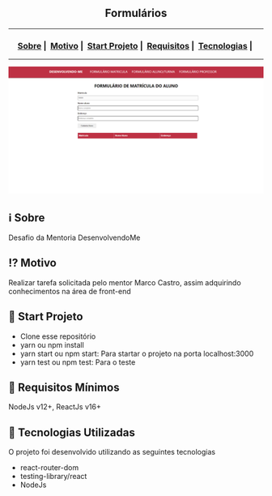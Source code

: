 <h2 align="center">Formulários</h2>

___




<h3 align="center">
  <a href="#information_source-sobre">Sobre</a>&nbsp;|&nbsp;
  <a href="#interrobang-motivo">Motivo</a>&nbsp;|&nbsp;
  <a href="#link-start-projeto">Start Projeto</a>&nbsp;|&nbsp;
  <a href="#seedling-requisitos-mínimos">Requisitos</a>&nbsp;|&nbsp;
  <a href="#rocket-tecnologias-utilizadas">Tecnologias</a>&nbsp;|&nbsp;
  
</h3>

___

<img src="https://raw.githubusercontent.com/eemr3/imagens/master/React-App%20(1).png" width="1200">

## :information_source: Sobre

Desafio da Mentoria DesenvolvendoMe

## :interrobang: Motivo

Realizar tarefa solicitada pelo mentor Marco Castro, assim adquirindo conhecimentos na área de front-end

## :link: Start Projeto 

- Clone esse repositório
- yarn ou npm install
- yarn start ou npm start: Para startar o projeto na porta localhost:3000
- yarn test ou npm test: Para o teste


## :seedling: Requisitos Mínimos

NodeJs v12+, ReactJs v16+

## :rocket: Tecnologias Utilizadas 

O projeto foi desenvolvido utilizando as seguintes tecnologias

- react-router-dom
- testing-library/react
- NodeJs


